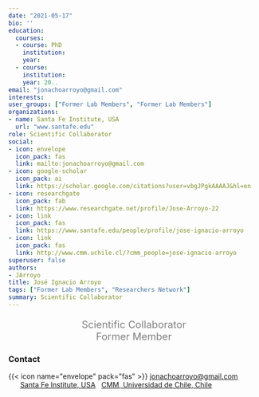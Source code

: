 ```yaml
---
date: "2021-05-17"
bio: ''
education:
  courses:
  - course: PhD 
    institution:  
    year: 
  - course: 
    institution: 
    year: 20..
email: "jonachoarroyo@gmail.com"
interests:
user_groups: ["Former Lab Members", "Former Lab Members"]
organizations:
- name: Santa Fe Institute, USA
  url: "www.santafe.edu"
role: Scientific Collaborator
social:
- icon: envelope
  icon_pack: fas
  link: mailto:jonachoarroyo@gmail.com
- icon: google-scholar
  icon_pack: ai
  link: https://scholar.google.com/citations?user=vbgJPgkAAAAJ&hl=en
- icon: researchgate
  icon_pack: fab
  link: https://www.researchgate.net/profile/Jose-Arroyo-22
- icon: link
  icon_pack: fas
  link: https://www.santafe.edu/people/profile/jose-ignacio-arroyo
- icon: link
  icon_pack: fas
  link: http://www.cmm.uchile.cl/?cmm_people=jose-ignacio-arroyo
superuser: false
authors:
- JArroyo
title: José Ignacio Arroyo
tags: ["Former Lab Members", "Researchers Network"]
summary: Scientific Collaborator
---
```

<p style="color:grey; font-size:20px; text-align:center;"> Scientific Collaborator <br> Former Member </p>

<h3> Contact </h3>

{{< icon name="envelope" pack="fas" >}} jonachoarroyo@gmail.com<br>
<a href="mailto:jonachoarroyo@gmail.com"><i class="fas fa-envelope"></i></a> &nbsp;
<a href="https://scholar.google.com/citations?user=vbgJPgkAAAAJ&hl=en"><i class="ai ai-google-scholar-square ai"></i></a> &nbsp;
<a href="https://www.researchgate.net/profile/Jose-Arroyo-22"><i class="fab fa-researchgate"></i></a> &nbsp;
<a href="https://www.santafe.edu/people/profile/jose-ignacio-arroyo"><i class="fas fa-link"></i> Santa Fe Institute, USA</a> &nbsp;
<a href="http://www.cmm.uchile.cl/?cmm_people=jose-ignacio-arroyo"><i class="fas fa-link"></i> CMM, Universidad de Chile, Chile</a>



